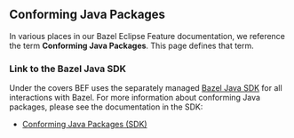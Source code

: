 ## Conforming Java Packages

In various places in our Bazel Eclipse Feature documentation, we reference the term **Conforming Java Packages**.
This page defines that term.

### Link to the Bazel Java SDK

Under the covers BEF uses the separately managed [Bazel Java SDK](dev/bazeljavasdk.md) for all interactions with Bazel.
For more information about conforming Java packages, please see the documentation in the SDK:

- [Conforming Java Packages (SDK)](https://github.com/salesforce/bazel-java-sdk/blob/master/conforming_java_packages.md)
